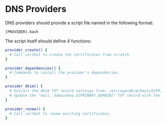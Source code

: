 # DNS Providers

DNS providers should provide a script file named in the following format:

```text
[PROVIDER].bash
```

The script itself should define 4 functions:

```bash
provider_create() {
  # Call certbot to create the certificates from scratch.
}

provider_dependencies() {
  # Commands to install the provider's dependencies.
}

provider_dkim() {
  # Extract the dkim TXT record settings from: /etc/opendkim/keys/${PRIMARY_DOMAIN}/mail.txt
  # Update the "mail._domainkey.${PRIMARY_DOMAIN}" TXT record with the extracted content.
}

provider_renew() {
  # Call certbot to renew existing certificates.
}

```